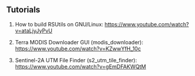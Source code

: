 
## Tutorials

1. How to build RSUtils on GNU/Linux:
    https://www.youtube.com/watch?v=ataLjyJyPvU

2. Terra MODIS Downloader GUI (modis_downloader):
    https://www.youtube.com/watch?v=KZwwYfH_10c

3. Sentinel-2A UTM File Finder (s2_utm_tile_finder):
    https://www.youtube.com/watch?v=gEmDFAKWQtM
